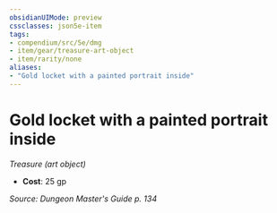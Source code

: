```yaml
---
obsidianUIMode: preview
cssclasses: json5e-item
tags:
- compendium/src/5e/dmg
- item/gear/treasure-art-object
- item/rarity/none
aliases: 
- "Gold locket with a painted portrait inside"
---
```

# Gold locket with a painted portrait inside
*Treasure (art object)*  

- **Cost**: 25 gp

*Source: Dungeon Master's Guide p. 134*